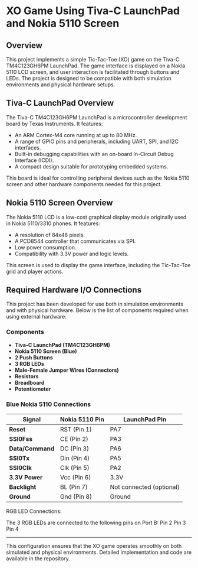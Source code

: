 # XO Game Using Tiva-C LaunchPad and Nokia 5110 Screen

## Overview
This project implements a simple Tic-Tac-Toe (XO) game on the Tiva-C TM4C123GH6PM LaunchPad. The game interface is displayed on a Nokia 5110 LCD screen, and user interaction is facilitated through buttons and LEDs. The project is designed to be compatible with both simulation environments and physical hardware setups.

## Tiva-C LaunchPad Overview
The Tiva-C TM4C123GH6PM LaunchPad is a microcontroller development board by Texas Instruments. It features:
- An ARM Cortex-M4 core running at up to 80 MHz.
- A range of GPIO pins and peripherals, including UART, SPI, and I2C interfaces.
- Built-in debugging capabilities with an on-board In-Circuit Debug Interface (ICDI).
- A compact design suitable for prototyping embedded systems.

This board is ideal for controlling peripheral devices such as the Nokia 5110 screen and other hardware components needed for this project.

## Nokia 5110 Screen Overview
The Nokia 5110 LCD is a low-cost graphical display module originally used in Nokia 5110/3310 phones. It features:
- A resolution of 84x48 pixels.
- A PCD8544 controller that communicates via SPI.
- Low power consumption.
- Compatibility with 3.3V power and logic levels.

This screen is used to display the game interface, including the Tic-Tac-Toe grid and player actions.

## Required Hardware I/O Connections
This project has been developed for use both in simulation environments and with physical hardware. Below is the list of components required when using external hardware:

### Components
- **Tiva-C LaunchPad (TM4C123GH6PM)**
- **Nokia 5110 Screen (Blue)**
- **2 Push Buttons**
- **3 RGB LEDs**
- **Male-Female Jumper Wires (Connectors)**
- **Resistors**
- **Breadboard**
- **Potentiometer**

### Blue Nokia 5110 Connections
| Signal         | Nokia 5110 Pin | LaunchPad Pin |
|----------------|----------------|---------------|
| **Reset**      | RST (Pin 1)    | PA7           |
| **SSI0Fss**    | CE (Pin 2)     | PA3           |
| **Data/Command** | DC (Pin 3)     | PA6           |
| **SSI0Tx**     | Din (Pin 4)    | PA5           |
| **SSI0Clk**    | Clk (Pin 5)    | PA2           |
| **3.3V Power** | Vcc (Pin 6)    | 3.3V          |
| **Backlight**  | BL (Pin 7)     | Not connected (optional) |
| **Ground**     | Gnd (Pin 8)    | Ground        |

RGB LED Connections:

The 3 RGB LEDs are connected to the following pins on Port B:
Pin 2
Pin 3
Pin 4

---

This configuration ensures that the XO game operates smoothly on both simulated and physical environments. Detailed implementation and code are available in the repository.

